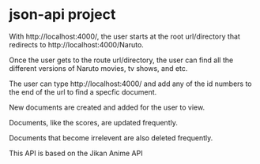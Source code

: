 # json-api project


With http://localhost:4000/, the user starts at the root url/directory that redirects to http://localhost:4000/Naruto. 

Once the user gets to the route url/directory, the user can find all the different versions of Naruto movies, tv shows, and etc. 

The user can type http://localhost:4000/ and add any of the id numbers to the end of the url to find a specfic document.

New documents are created and added for the user to view.

Documents, like the scores, are updated frequently.

Documents that become irrelevent are also deleted frequently.


This API is based on the Jikan Anime API